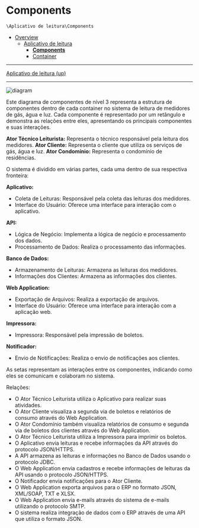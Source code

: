 # Components

`\Aplicativo de leitura\Components`

* [Overview](../../README.md)
  * [Aplicativo de leitura](../../Aplicativo%20de%20leitura/README.md)
    * [**Components**](../../Aplicativo%20de%20leitura/Components/README.md)
    * [Container](../../Aplicativo%20de%20leitura/Container/README.md)

---

[Aplicativo de leitura (up)](../../Aplicativo%20de%20leitura/README.md)

---

![diagram](https://www.plantuml.com/plantuml/svg/0/hLRBRXen5DqZyGykAo8biEcgg_1IGpKXA0nDka9cnX1B7dlY1qrJzMDG5r4hTHNr2-R7Ucqpm8GX8gWimFQzzzodZpbN6ajj4bQjL2llA8-OYGcwqpfL7vfDYRysvbJVcQbHH4Q2Qy9r8n994yUIOhvW9ZNDplkp8SDSZo-39iEQA0r7amveOyg9RAGh-A3rvMeSJcxwuSKaw7ti3Rhr4ti-9589Nczf8ISXYJYDn2GWL1j98RfJLBCI56Q_d0XjH3MGNPDK4WLXOIIGpdNWA1LSPSi5OIWb32Fch32AXK89YMaiGATHEydTJteFseVGOHJWIEvtjTtn5VbpT6y8Cfeo-WYd2a6T5ZHxWXNKSPujrIdAbdE34K7CF9Ox53mM2ULKh7swa-mF7EtwtSYi2n3GEFlD8ufzEjNAw9lI99cqXU4nbj_ghJIrm2cZ4TPq8MedtwiL19zrY-g-fhRM7S48-07arPco4TYs22Rc52DiKmJv30AEiVLOX1htGRyFbP4p716eDnehaosbJ-LLe1-bqGyj87oNXDqs2dwL2W0m0gqWUuQ5Ytv0vjbpT83J8c8NQpoK8W9GokTWkzhW1Chl2jx5C4B7fTB6F1BE7ipTPWEujoVTjarV9lYHy4qKHpR73xE3xFEP0DJiAVjBbBiMgqa_ChaRClM31Wi4ApzjWfTardj8XTIWwXSsXfykgvQyDp2WRyqAFFxlgUidziefuUx4PbEIp51IwxQeTfJFWT1q1bK3QWBxhLs9LozrRdjyuQaWj_0jFIo6QyBs4w_lvzYJcpLPQ-SScJSTrJvJPR0ZGKNcDY6qeEuYJYsXs04_q5m2M-li6JhdA1JeJfb45CqtX7auWXlnA1_nDy2LvxCVhgoIXN5Q5HIb6DuZ2XAQKBbJ9nk6vpxRuFK3ff3b_8XC2QBRDzYs-zFeQj2y2CFXQ8rY0GgqapF9DjukKBVToI7oacp70bE9bPPYNp2sJcoBeNO3AypwYsVN--25QNR5UXbIxtgu8H64jyZ3EZn5j_27P7JL0gNmDeHjCBhTWRXizOErJtAMOCeSmkWo7ERAAwNIC5SchyHdMMakDoGNvmy8LBHf0_MlzZdXiVkZz0y0)



Este diagrama de componentes de nível 3 representa a estrutura de componentes dentro de cada container no sistema de leitura de medidores de gás, água e luz. Cada componente é representado por um retângulo e demonstra as relações entre eles, apresentando os principais componentes e suas interações.

**Ator Técnico Leiturista:** Representa o técnico responsável pela leitura dos medidores.
**Ator Cliente:** Representa o cliente que utiliza os serviços de gás, água e luz.
**Ator Condomínio:** Representa o condomínio de residências.

O sistema é dividido em várias partes, cada uma dentro de sua respectiva fronteira:

**Aplicativo:**
- Coleta de Leituras: Responsável pela coleta das leituras dos medidores.
- Interface do Usuário: Oferece uma interface para interação com o aplicativo.

**API:**
- Lógica de Negócio: Implementa a lógica de negócio e processamento dos dados.
- Processamento de Dados: Realiza o processamento das informações.

**Banco de Dados:**
- Armazenamento de Leituras: Armazena as leituras dos medidores.
- Informações dos Clientes: Armazena as informações dos clientes.

**Web Application:**
- Exportação de Arquivos: Realiza a exportação de arquivos.
- Interface do Usuário: Oferece uma interface para interação com a aplicação web.

**Impressora:**
- Impressora: Responsável pela impressão de boletos.

**Notificador:**
- Envio de Notificações: Realiza o envio de notificações aos clientes.

As setas representam as interações entre os componentes, indicando como eles se comunicam e colaboram no sistema.

Relações:
- O Ator Técnico Leiturista utiliza o Aplicativo para realizar suas atividades.
- O Ator Cliente visualiza a segunda via de boletos e relatórios de consumo através do Web Application.
- O Ator Condomínio também visualiza relatórios de consumo e segunda via de boletos dos clientes através do Web Application.
- O Ator Técnico Leiturista utiliza a Impressora para imprimir os boletos.
- O Aplicativo envia leituras e recebe informações da API através do protocolo JSON/HTTPS.
- A API armazena as leituras e informações no Banco de Dados usando o protocolo JDBC.
- O Web Application envia cadastros e recebe informações de leituras da API usando o protocolo JSON/HTTPS.
- O Notificador envia notificações para o Ator Cliente.
- O Web Application exporta arquivos para o ERP no formato JSON, XML/SOAP, TXT e XLSX.
- O Web Application envia e-mails através do sistema de e-mails utilizando o protocolo SMTP.
- O sistema realiza integração de dados com o ERP através de uma API que utiliza o formato JSON.

